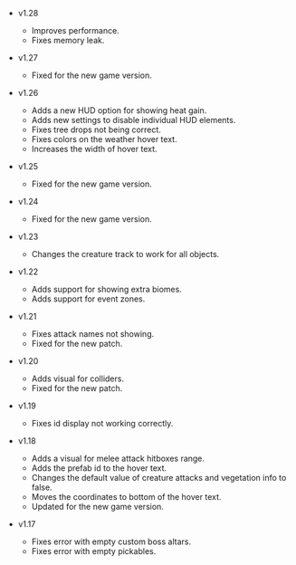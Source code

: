 - v1.28
  - Improves performance.
  - Fixes memory leak.

- v1.27
  - Fixed for the new game version.

- v1.26
  - Adds a new HUD option for showing heat gain.
  - Adds new settings to disable individual HUD elements.
  - Fixes tree drops not being correct.
  - Fixes colors on the weather hover text.
  - Increases the width of hover text.

- v1.25
  - Fixed for the new game version.

- v1.24
  - Fixed for the new game version.

- v1.23
  - Changes the creature track to work for all objects.

- v1.22
  - Adds support for showing extra biomes.
  - Adds support for event zones.

- v1.21
  - Fixes attack names not showing.
  - Fixed for the new patch.

- v1.20
  - Adds visual for colliders.
  - Fixed for the new patch.

- v1.19
  - Fixes id display not working correctly.

- v1.18
  - Adds a visual for melee attack hitboxes range.
  - Adds the prefab id to the hover text.
  - Changes the default value of creature attacks and vegetation info to false.
  - Moves the coordinates to bottom of the hover text.
  - Updated for the new game version.

- v1.17
  - Fixes error with empty custom boss altars.
  - Fixes error with empty pickables.
